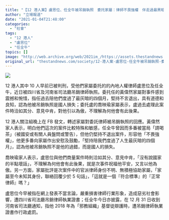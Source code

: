 ```yaml
---
title: "【12 港人案】盧思位、任全牛被吊銷執照　委托家屬：律師不畏強權　伴走過最黑暗時段"
author: "立場報道"
date: "2021-01-04T21:48:00"
categories:
  - "社會"
tags:
  - "12 港人"
  - "盧思位"
  - "任全牛"
topics: []
image: "http://web.archive.org/web/2021im_/https://assets.thestandnews.com/media/photos/12-43_B7no1_5VANQAL.png"
original_url: "thestandnews.com/society/12-港人案-盧思位-任全牛被吊銷執照-委托家屬-律師不畏強權-伴走過最黑暗時段"
---
```

![](http://web.archive.org/web/2021im_/https://assets.thestandnews.com/media/photos/12-43_B7no1_5VANQAL.png)

12 港人其中 10 人早前已被判刑，受他們家屬委托的的內地人權律師盧思位及任全牛，近日被四川省及河南省司法廳吊銷律師執照。委托任的黃偉然家屬對事件感到震撼和惋惜，指任過去陪他們度過了最灰暗的四個月，堅持不言退出，具有道德和良知，認為他被吊銷執照是國人損失；委托盧的喬映瑜家屬表示，盧過去處理此案件時洽如其分、意見中肯，對他引以為傲，不理解為何他會有此後果。

12 港人關注組晚上在 FB 發文，轉述家屬對委託律師被吊銷執照的回應。黃偉然家人表示，明白他們這次的案件比較特殊和敏感，任全牛曾因而多番被當局「請喝茶」（被國安或有關人員盤問或警告），但他仍堅持不退出案件，形容他「不畏強權」，他更多番向家屬作出安慰及鼓勵，「堅持陪我們度過了人生最灰暗的四個月」，認為他被吊銷執照不是他的過錯，而是國人的損失。

喬映瑜家人表示，盧思位與他們商量案件時則洽如其分、意見中肯，「沒有說國家的半點壞話」，不理解為何他會有此後果，就是次事件祝福他平安，又言以他為傲。另一方面，家屬批評是次案件中的官派律師身份不明、無積極協助家屬，「家屬至今未知其身份，聯絡回覆少於 5 句話」，「這就是一個『符合標準』的『正常律師』嗎？」

盧思位今早被指在網上發表不當言論，嚴重損害律師行業形象，造成惡劣社會影響，遭四川省司法廳吊銷律師執業證書；任全牛今日亦披露，在 12 月 31 日收到河南省司法廳通知，指他 2018 年為「邪教組織」基督徒辯護時，遭吊銷律師執業證書作行政處罰。
